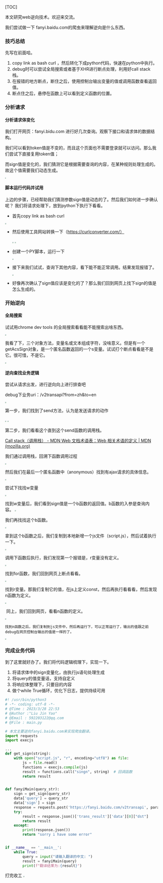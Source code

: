 [TOC]

本文研究web逆向技术。欢迎来交流。

我们尝试做一下 fanyi.baidu.com的爬虫来理解逆向是什么东西。

### 技巧总结

先写在前面哈。

1. copy link as bash curl ，然后转化下成python代码，快速在python中执行。
2. debug时可以尝试全局搜索或者基于XHR进行断点处理，利用好call stack栈。
3. 在报错的地方断点，断住之后，使用控制台输出变量的值或调用函数查看返回值。
4. 断点住之后，悬停在函数上可以看到定义函数的位置。

### 分析请求

#### 分析请求体变化

我们打开网页：fanyi.bidu.com 进行好几次查询。观察下接口和请求体的数据结构。

我们可以看到token值是不变的，而且这个页面也不需要登录就可以访问。那么我们尝试下直接复用token值；

而sign值是变化的，我们猜测它是根据需要查询的内容，在某种规则处理生成的。故这个值需要我们动态生成。

<img src="./md_img/web-reverse-01.png" style="zoom:20%;" >

#### 脚本运行代码并试用

​    上边的步骤，已经帮助我们猜测参数sign值是动态的了。然后我们如何进一步确认呢？ 我们将请求处理下，放到python下执行下看看。

- 首先copy link as bash curl

<img src="./md_img/fanyi-baidu-copyasbashcurl.png" style="zoom:25%;" />



- 然后使用工具网站转换一下（https://curlconverter.com/）

  <img src="./md_img/curl2script.png" style="zoom:25%" />

  <img src="./md_img/curl2script2.png" style="zoom:25%;" />

- 创建一个PY脚本，运行一下
  
  <img src="./md_img/curl2script3.png" style="zoom:25%;" />
  
- 接下来我们试试，查询下其他内容，看下能不能正常调用。结果发现报错了。
  
  <img src="./md_img/url-error.png" style="zoom:25%;" />
  
- 好像再次确认了sign值应该是变化的了？那么我们回到网页上找下sign的值是怎么生成的。
  
  

### 开始逆向

#### 全局搜索

试试用chrome dev tools 的全局搜索看看能不能搜索出啥东西。

<img src="./md_img/allSearch.png" style="zoom:25%;" />

我看了下，三个对象方法，变量名或文本组成字符，没啥意义。但是有一个getAcsSign对象，是一个匿名函数返回的一个s变量。试试打个断点看看是不是它。很可惜，不是它。

<img src="./md_img/fanyi-baidu-break1.png" style="zoom:25%;" />

#### 逆向查找业务逻辑

尝试从请求出发，进行逆向向上进行排查吧

debug下业务uri：/v2transapi?from=zh&to=en

<img src="./md_img/fanyi-baidu-break2.png" style="zoom:25%;" />

第一步，我们找到了send方法，认为是发送请求的动作

<img src="./md_img/fanyi-baidu-debug1.png" style="zoom:25%;" />

<img src="./md_img/fanyi-baidu-debug2.png" style="zoom:25%;" />

第二步，我们看看这个直到这个send函数的调用栈。

[Call stack（调用栈） - MDN Web 文档术语表：Web 相关术语的定义 | MDN (mozilla.org)](https://developer.mozilla.org/zh-CN/docs/Glossary/Call_stack)

我们通过调用栈，回溯下函数调用过程

<img src="./md_img/fanyi-baidu-debug3.png" style="zoom:25%;" />

然后我们在最后一个匿名函数中（anonymous）找到有ajax请求的具体信息。

<img src="./md_img/fanyi-baidu-debug4.png" style="zoom:25%;" />

尝试下找找w变量

<img src="./md_img/fanyi-baidu-debug5.png" style="zoom:25%;" />

找到w变量后，我们看到sign值是一个b函数的返回值。b函数的入参是查询内容。
<img src="./md_img/fanyi-baidu-debug6.png" style="zoom:25%;" />

我们再找找这个b函数。

<img src="./md_img/fanyi-baidu-signFun1.png" style="zoom:25%;" />

拿到这个b函数之后，我们复制到本地新增一个js文件（script.js），然后试着执行一下。

<img src="./md_img/fanyi-baidu-signFun2.png" style="zoom:25%;" />

调用下函数后执行，我们发现第一个报错是，r变量没有定义。

<img src="./md_img/fanyi-baidu-signFun3.png" style="zoom:25%;" />

找到for函数，我们回到网页上断点看看。

<img src="./md_img/fanyi-baidu-signFun4.png" style="zoom:25%;" />

找到r变量。那我们复制它的值，在js上定义const，然后再执行看看看，然后发现n函数为定义。

<img src="./md_img/fanyi-baidu-signFun5.png" style="zoom:25%;" />

​	同上，我们回到网页，看看n函数的定义。

<img src="./md_img/fanyi-baidu-signFun6.png" style="zoom:25%;" />
	
	找到n函数之后，我们复制到js文件中，然后再运行下，可以正常运行了，输出的值跟之前debug在网页控制台输出的值是一样的了。

<img src="./md_img/fanyi-baidu-signFun7.png" style="zoom:25%;" />

### 完成业务代码

到了这里就好办了。我们将代码逻辑梳理下，实现一下。

1. 将请求体中的sign变量化，由执行js语句处理生成
2. 将query的值变量话，支持自定义
3. 将响应体整理下，只要目的内容
4. 做个while True循环，优化下日志，提供持续可用

```python
#! /usr/bin/python3
# -*- coding: utf-8 -*-
# @Time : 2023/3/28 22:53
# @Author :"Liu Jin Yao"
# @Email : 592203122@qq.com
# @File : main.py

# 本文主要逆向fanyi.baidu.com来实现爬虫翻译。
import requests
import execjs

...
def get_sign(string):
    with open("script.js", "r", encoding="utf8") as file:
        js = file.read()
        functions = execjs.compile(js)
        result = functions.call("singn", string)  # 回调函数
        return result


def fanyiMain(query_str):
    sign = get_sign(query_str)
    data['query'] = query_str
    data['sign'] = sign
    response = requests.post('https://fanyi.baidu.com/v2transapi', params=params, cookies=cookies, headers=headers, data=data)
    try:
        result = response.json()['trans_result']['data'][0]["dst"]
        return result
    except:
        print(response.json())
        return "sorry i have some error"


if __name__ == '__main__':
    while True:
        query = input("请输入翻译的中文: ")
        result = fanyiMain(query)
        print(f"翻译结果为:{result}")
```

打完收工
<img src="./md_img/fanyi-baidu-result.png" style="zoom:25%;" />